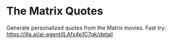# The Matrix Quotes
Generate personalized quotes from the Matrix movies.
Fast try: https://illa.ai/ai-agent/ILAfx4p1C7qk/detail
